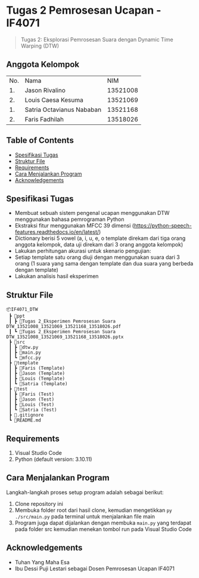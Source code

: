 # Tugas 2 Pemrosesan Ucapan - IF4071
> Tugas 2: Eksplorasi Pemrosesan Suara dengan Dynamic Time Warping (DTW)

## Anggota Kelompok
<table>
    <tr>
        <td>No.</td>
        <td>Nama</td>
        <td>NIM</td>
    </tr>
    <tr>
        <td>1.</td>
        <td>Jason Rivalino</td>
        <td>13521008</td>
    </tr>
    <tr>
        <td>2.</td>
        <td>Louis Caesa Kesuma</td>
        <td>13521069</td>
    </tr>
    </tr>
    <tr>
        <td>1.</td>
        <td>Satria Octavianus Nababan</td>
        <td>13521168</td>
    </tr>
    <tr>
        <td>2.</td>
        <td>Faris Fadhilah</td>
        <td>13518026</td>
    </tr>
</table>

## Table of Contents
* [Spesifikasi Tugas](#spesifikasi-tugas)
* [Struktur File](#struktur-file)
* [Requirements](#requirements)
* [Cara Menjalankan Program](#cara-menjalankan-program)
* [Acknowledgements](#acknowledgements)

## Spesifikasi Tugas
- Membuat sebuah sistem pengenal ucapan menggunakan DTW menggunakan bahasa pemrograman Python
- Ekstraksi fitur menggunakan MFCC 39 dimensi (https://python-speech-features.readthedocs.io/en/latest/)
- Dictionary berisi 5 vowel (a, i, u, e, o template direkam dari tiga orang anggota kelompok, data uji direkam dari 3 orang anggota kelompok)
- Lakukan perhitungan akurasi untuk skenario pengujian:
- Setiap template satu orang diuji dengan menggunakan suara dari 3 orang (1 suara yang sama dengan template dan dua suara yang berbeda dengan template)
- Lakukan analisis hasil eksperimen

## Struktur File
```
📦IF4071_DTW
 ┣ 📂ppt
 ┃ ┣ 📜Tugas 2_Eksperimen Pemrosesan Suara DTW_13521008_13521069_13521168_13518026.pdf
 ┃ ┗ 📜Tugas 2_Eksperimen Pemrosesan Suara DTW_13521008_13521069_13521168_13518026.pptx
 ┣ 📂src
 ┃ ┣ 📜dtw.py
 ┃ ┣ 📜main.py
 ┃ ┗ 📜mfcc.py
 ┣ 📂template
 ┃ ┣ 📂Faris (Template)
 ┃ ┣ 📂Jason (Template)
 ┃ ┣ 📂Louis (Template)
 ┃ ┗ 📂Satria (Template)
 ┣ 📂test
 ┃ ┣ 📂Faris (Test)
 ┃ ┣ 📂Jason (Test)
 ┃ ┣ 📂Louis (Test)
 ┃ ┗ 📂Satria (Test)
 ┣ 📜.gitignore
 ┗ 📜README.md
```

## Requirements
1. Visual Studio Code
2. Python (default version: 3.10.11)

## Cara Menjalankan Program
Langkah-langkah proses setup program adalah sebagai berikut:
1. Clone repository ini
2. Membuka folder root dari hasil clone, kemudian mengetikkan `py ./src/main.py` pada terminal untuk menjalankan file main
3. Program juga dapat dijalankan dengan membuka `main.py` yang terdapat pada folder src kemudian menekan tombol run pada Visual Studio Code

## Acknowledgements
- Tuhan Yang Maha Esa
- Ibu Dessi Puji Lestari sebagai Dosen Pemrosesan Ucapan IF4071
